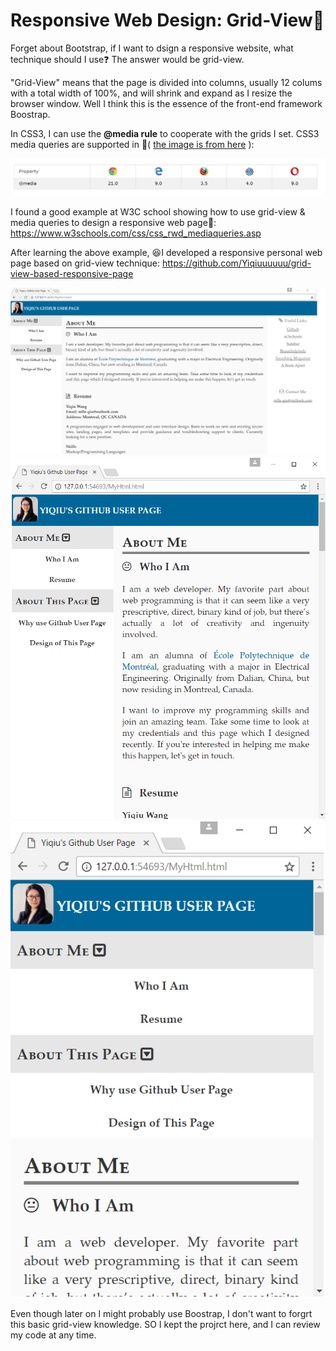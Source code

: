 # Responsive Web Design: Grid-View:hibiscus:

Forget about Bootstrap, if I want to dsign a responsive website, what technique should I use:question: The answer would be grid-view.

"Grid-View" means that the page is divided into columns, usually 12 colums with a total width of 100%, and will shrink and expand as I resize the browser window. Well I think this is the essence of the front-end framework Boostrap.

In CSS3, I can use the **@media rule** to cooperate with the grids I set.
CSS3 media queries are supported in :eyes:( [the image is from here](https://www.w3schools.com/css/css3_mediaqueries.asp) ):

![Image of the browser versions supporting @media rule](pics/browsersSupportMediaRule.png)

I found a good example at W3C school showing how to use grid-view & media queries to design a responsive web page:eyes:: https://www.w3schools.com/css/css_rwd_mediaqueries.asp

After learning the above example, :laughing:I developed a responsive personal web page based on grid-view technique: https://github.com/Yiqiuuuuuu/grid-view-based-responsive-page

![desktopView](pics/desktopView.png) ![tabletView](pics/tabletView.png) ![phoneView](pics/phoneView.png)

Even though later on I might probably use Boostrap, I don't want to forgrt this basic grid-view knowledge. SO I kept the projrct here, and I can review my code at any time.
